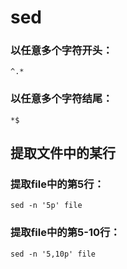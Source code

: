 # sed
### 以任意多个字符开头：
    ^.*
### 以任意多个字符结尾：
    *$
## 提取文件中的某行
### 提取file中的第5行：
    sed -n '5p' file
    
### 提取file中的第5-10行：    
    sed -n '5,10p' file    
